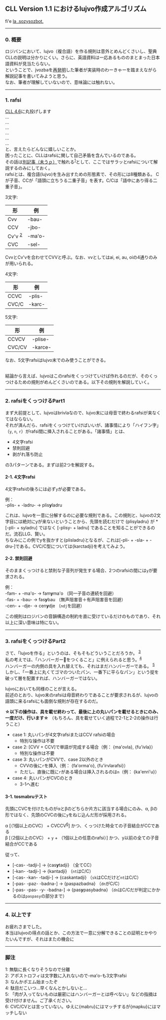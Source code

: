 ## CLL Version 1.1 におけるlujvo作成アルゴリズム
fi'e [la .sozysozbot.](http://twitter.com/sosobotpi)

---------

### 0. 概要
ロジバンにおいて、lujvo（複合語）を作る規則は意外とめんどくさいし、聖典CLLの説明は分かりにくい。さらに、英語資料は一応あるもののまとまった日本語資料が見当たらない。  
ということで、jvozbaを[再発明](https://sozysozbot.github.io/sozysozbot_jvozba/sozysozbot_jvozba.html)した筆者が実装時のわーきゃーを踏まえながら解説記事を書いてみようと思う。  
なお、筆者が理解していないので、意味論には触れない。  

---------

### 1. rafsi
[CLL 4.6](http://lojban.org/publications/cll/cll_v1.1_xhtml-no-chunks/#section-rafsi)に丸投げします  
…  
…  
…  
…  
…  
…  
と、言えたらどんなに嬉しいことか。  
困ったことに、CLLはrafsiに関して自己矛盾を含んでいるのである。  
その話は[別記事（未うｐ）](https://sozysozbot.github.io/FIXME)で触れる<sup>[1](#foot1)</sup>として、ここではサラッとrafsiについて解説するのみにしておく。  
rafsiとは、複合語(lujvo)を生み出すための形態素で、その形には8種類ある。
Cが子音、CCが「語頭に立ちうる二重子音」を表す。C/Cは「語中にあり得る二重子音」。

3文字:

形 | 例
--- | ---
Cvv | -bau-
CCV | -jbo-
Cv'v <sup>[2](#foot2)</sup> | -ma'o-
CVC | -sel-

CvvとCv'vを合わせてCVVと呼ぶ。なお、vvとしてはai, ei, au, oiの4通りのみが用いられる。

4文字:

形 | 例
--- | ---
CCVC | -plis-
CVC/C | -karc-

5文字:

形 | 例
--- | ---
CCVCV | -plise-
CVC/CV | -karce-

なお、5文字rafsiはlujvo末でのみ使うことができる。  
<br>

結論から言えば、lujvoはこのrafsiをくっつけていけば作れるのだが、そのくっつけるための規則がめんどくさいのである。以下その規則を解説していく。

--------

### 2. rafsiをくっつけるPart1
まず大前提として、lujvoはbrivlaなので、lujvo末には母音で終わるrafsiが来なくてはならない。  
それが済んだら、rafsiをくっつけていけばいいが、諸事情により「ハイフン字」（`y`, `n`, `r`）がrafsi間に挿入されることがある。「諸事情」とは、

* 4文字rafsi  
* 禁則回避  
* 剥がれ落ち防止  

の3パターンである。まずは前2つを解説する。
  
  
  
#### 2-1. 4文字rafsi
4文字rafsiの後ろには必ず`y`が必要である。  

例：  
-plis- + -ladru- → plis**y**ladru

これは、lujvoを一意に分解するのに必要な規則である。この規則と、lujvoの2文字目には絶対にyが来ないということから、先頭を読むだけで {plisyladru} が *[-pli- + syladru] ではなく [-plisy- + ladru] であることを知ることができるのだ。流石LLG、賢い。  
ちなみにこの例でyを抜かすと{plisladru}となるが、これは[-pli- + -sla- + -dru-]である。CVC/C型については{karctadji}を考えてみよう。
  
  
  
#### 2-2. 禁則回避
そのままくっつけると禁則な子音列が発生する場合、2つのrafsiの間には`y`が要求される。  

例：  
-fam- + -ma'o- → fam**y**ma'o （同一子音の連続を回避）  
-fas- + -bau- → fas**y**bau （無声阻害音＋有声阻害音を回避）  
-cen- + -dje- → cen**y**dje （`ndj`を回避）  

この規則はロジバンの音韻構造の制約を直に受けているだけのものであり、それ以上に深い意味は特にない。

--------

### 3. rafsiをくっつけるPart2
さて、「lujvoを作る」というのは、そもそもどういうことだろうか。 <sup>[3](#foot3)</sup>  
私の考えでは、「ハンバーガー🍔をつくること」に例えられると思う。<sup>[4](#foot4)</sup>  
ハンバーガーの内側の具を入れ替えても、それはまだハンバーガーである。 <sup>[5](#foot5)</sup>  
しかし、「一番上に丸くてゴマのついたパン、一番下に平らなパン」という掟を破って層を配置すれば、ハンバーガーではない。  

lujvoにおいても同様のことが言える。  
前述のとおり、lujvo末のrafsiは母音終わりであることが要求されるが、lujvoの語頭に来るrafsiにも面倒な規則が存在するのだ。  

**☆以下の操作は、具を載せ終わって、最後に上の丸いパンを載せるときにのみ、一度だけ、行います☆** （もちろん、具を載せていく過程で2-1と2-2の操作は行うこと）  
- case 1: 丸いパンが4文字rafsiまたはCCV rafsiの場合  
	- 特別な操作は不要
- case 2: [CVV + CCV]で単語が完成する場合（例： {ma'ovla}, {fu'ivla}）
	- 特別な操作は不要
- case 3: 丸いパンがCVVで、case 2以外のとき
	- CVVの後に`r`を挿入（例： {fa'orma'o}, {fu'irvlarafsi}）
	- ただし、直後に既に`r`がある場合は挿入されるのは`n`（例： {ka'enri'u}）
- case 4: 丸いパンがCVCのとき
	- 3-1へ進む

#### 3-1. tosmabruテスト
先頭にCVCを付けたものがαとβのどちらか片方に該当する場合にのみ、α, βの形ではなく、先頭のCVCの後に`y`をねじ込んだ形が採用される。   
 
α [（1個以上のCVC） + CVCCV<sup>[6](#foot6)</sup>] かつ、くっつけた時全ての子音結合がCCである  
β [（2個以上のCVC） + `y` + （1個以上の任意のrafsi）] かつ、y以前の全ての子音結合がCCである  

従って、
- [-cas- -tadji-] → {cas**y**tadji} （全てCC）
- [-kan- -tadji-] → {kantadji} （`nt`はC/C）
- [-cas- -kan- -tadji-] → {caskantadji} （`sk`はCCだけど`nt`はC/C）
- [-pas- -paz- -badna-] → {paspazbadna} （`dn`がC/C）
- [-pas- -pas- -y- -badna-] → {pas**y**pasybadna} （`dn`はC/Cだが判定にかかるのは`paspasy`の部分まで）

--------
### 4. 以上です
お疲れさまでした。  
本当はlujvoの得点の話とか、この方法で一意に分解できることの証明とかやりたいんですが、それはまたの機会に

--------
### 脚注

<a name="foot1">1</a>: 無駄に長くなりそうなので分離  
<a name="foot2">2</a>: アポストロフィは文字数に入れないので-ma'o-も3文字rafsi  
<a name="foot3">3</a>: なんかポエム始まったぞ  
<a name="foot4">4</a>: 駄目だこいつ…早くなんとかしないと…   
<a name="foot5">5</a>: 「肉が入ってないものは厳密にはハンバーガーとは呼べない」などの指摘は受け付けません。ご了承ください。  
<a name="foot6">6</a>: CVC/CVとは言っていない。ゆえに{mabru}にはマッチするが{mapku}にはマッチしない
